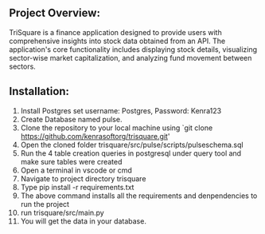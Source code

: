 ## Project Overview:

TriSquare is a finance application designed to provide users with comprehensive insights into stock data obtained from an API. The application's core functionality includes displaying stock details, visualizing sector-wise market capitalization, and analyzing fund movement between sectors.

## Installation:

1. Install Postgres set username: Postgres, Password: Kenra123
2. Create Database named pulse.
3. Clone the repository to your local machine using `git clone https://github.com/kenrasoftorg/trisquare.git'
4. Open the cloned folder trisquare/src/pulse/scripts/pulseschema.sql
5. Run the 4 table creation queries in postgresql under query tool and make sure tables were created
6. Open a terminal in vscode or cmd
7. Navigate to project directory trisquare
8. Type pip install -r requirements.txt
9. The above command installs all the requirements and denpendencies to run the project
10. run trisquare/src/main.py
11. You will get the data in your database.
